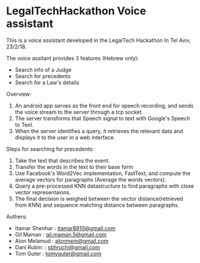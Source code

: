 # LegalTechHackathon Voice assistant
This is a voice assistant developed in the LegalTech Hackathon
In Tel Aviv, 23/2/18. 

The voice assitant provides 3 features (Hebrew only):
- Search info of a Judge
- Search for precedents
- Search for a Law's details

Overview:
1. An android app serves as the front end for speech recording, and sends the voice stream to the server through a tcp socket.
2. The server transforms that Speech signal to text with Google's Speech to Text.
3. When the server identifies a query, it retrieves the relevant data and displays it to the user in a web interface. 

Steps for searching for precedents:
1. Take the text that describes the event.
2. Transfer the words in the text to their base form
3. Use Facebook's Word2Vec implementation, FastText, and compute the average vectors for paragraphs (Average the words vectors).
4. Query a pre-processed KNN datastructure to find paragraphs with close vector representaions.
5. The final decision is weighed between the vector distance(retrieved from KNN) and sequence matching distance between paragraphs.


Authers:

- Itamar Shenhar  : itamar8910@gmail.com
- Gil Maman       : gil.maman.5@gmail.com
- Alon Melamud    : alonmem@gmail.com
- Dani Rubin: 	  : sbhruchi@gmail.com
- Tom Guter        : tomyguter@gmail.com




